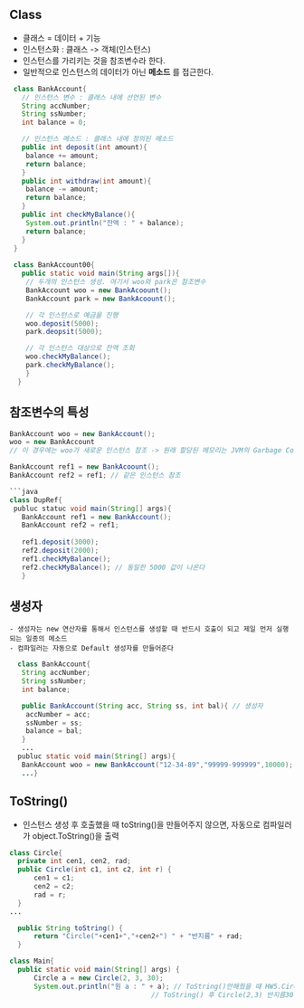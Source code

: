 ## Class
 - 클래스 = 데이터 + 기능 
 - 인스턴스화 : 클래스 -> 객체(인스턴스)
 - 인스턴스를 가리키는 것을 참조변수라 한다.
 - 일반적으로 인스턴스의 데이터가 아닌 **메소드** 를 접근한다.

```java
 class BankAccount{
   // 인스턴스 변수 : 클래스 내에 선언된 변수
   String accNumber;
   String ssNumber;
   int balance = 0;

   // 인스턴스 메소드 : 클래스 내에 정의된 메소드 
   public int deposit(int amount){
    balance += amount;
    return balance;
   }
   public int withdraw(int amount){
    balance -= amount;
    return balance;
   }
   public int checkMyBalance(){
    System.out.println("잔액 : " + balance);
    return balance;
   }
 }
 
 class BankAccount00{
   public static void main(String args[]){
    // 두개의 인스턴스 생성. 여기서 woo와 park은 참조변수
    BankAccount woo = new BankAcoount();
    BankAccount park = new BankAcoount();

    // 각 인스턴스로 예금을 진행
    woo.deposit(5000);
    park.deopsit(5000);

    // 각 인스턴스 대상으로 잔액 조회
    woo.checkMyBalance();
    park.checkMyBalance();
    }
  }
  ```
  
  ## 참조변수의 특성
   ```java
   BankAccount woo = new BankAccount();
   woo = new BankAccount
   // 이 경우에는 woo가 새로운 인스턴스 참조 -> 원래 할당된 메모리는 JVM의 Garbage Collector가 자동으로 버려줌.
   
   BankAccount ref1 = new BankAcoount();
   BankAccount ref2 = ref1; // 같은 인스턴스 참조
   
   ```java
   class DupRef{
    publuc statuc void main(String[] args){
      BankAccount ref1 = new BankAccount();
      BankAccount ref2 = ref1;
      
      ref1.deposit(3000);
      ref2.deposit(2000);
      ref1.checkMyBalance();
      ref2.checkMyBalance(); // 동일한 5000 값이 나온다
      }
   ``` 
   
   ## 생성자
    - 생성자는 new 연산자를 통해서 인스턴스를 생성할 때 반드시 호출이 되고 제일 먼저 실행되는 일종의 메소드
    - 컴파일러는 자동으로 Default 생성자를 만들어준다
 
 ```java
   class BankAccount{
    String accNumber;
    String ssNumber;
    int balance;

    public BankAccount(String acc, String ss, int bal){ // 생성자
     accNumber = acc;
     ssNumber = ss;
     balance = bal;
    }
    ...
   publuc static void main(String[] args){
    BankAccount woo = new BankAccount("12-34-89","99999-999999",10000);
    ...}
  ```
 
  ## ToString()
  - 인스턴스 생성 후 호출했을 때 toString()을 만들어주지 않으면, 자동으로 컴파일러가 object.ToString()을 출력
  
  ```java
  class Circle{
	private int cen1, cen2, rad;
	public Circle(int c1, int c2, int r) {
		cen1 = c1;
		cen2 = c2;
		rad = r;
	}
 ...
 
	public String toString() {
		return "Circle("+cen1+","+cen2+") " + "반지름" + rad;
	}
 
 class Main{
 	public static void main(String[] args) {
		Circle a = new Circle(2, 3, 30);
		System.out.println("원 a : " + a); // ToString()안해줬을 때 HW5.Circle@79fc0f2f 
                                     // ToString() 후 Circle(2,3) 반지름30
 ```  
  
 
